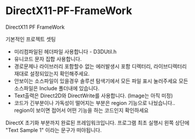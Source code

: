 # DirectX11-PF-FrameWork
DirectX11 PF FrameWork

기본적인 프로젝트 셋팅
 - 미리컴파일된 헤더파일 사용합니다 - D3DUtil.h
 - 유니코드 문자 집합 사용합니다.
 - 경로문제나 라이브러리 포함할수 없는 에러발생시 포함 디렉터리, 라이브디렉터리 재대로 설정되있는지 확인해주세요.
 - 안보이는 소스파일이 있을경우 솔루션 탐색기에서 모든 파일 표시 눌러주세요 모든소스파일은 Include 폴더내에 있습니다.
 - Text출력은 Direct2D와 DirectWrite를 사용합니다. (Image는 아직 미정)
 - 코드가 긴부분이나 가독성이 떨어지는 부분은 region 기능으로 나눴습니다.. region이 보이면 접어서 어떤 기능을 하는 코드인지 확인하세요
 
DirectX 초기화 부분까지 완료된 프레임워크입니다. 
프로그램 최초 실행시 왼쪽 상단에 "Text Sample 1" 이라는 문구가 떠야됩니다.
